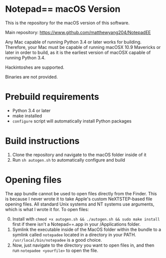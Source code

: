 # Notepad== macOS Version
This is the repository for the macOS version of this software.

Main repository: https://www.github.com/matthewyang204/NotepadEE

Any Mac capable of running Python 3.4 or later works for building. Therefore, your Mac must be capable of running macOSX 10.9 Mavericks or later in order to build, as it is the earliest version of macOSX capable of running Python 3.4.

Hackintoshes are supported.

Binaries are not provided.

# Prebuild requirements
- Python 3.4 or later
- make installed
- `configure` script will automatically install Python packages

# Build instructions
1. Clone the repository and navigate to the macOS folder inside of it
2. Run `sh autogen.sh` to automatically configure and build

# Opening files
The app bundle cannot be used to open files directly from the Finder. This is because I never wrote it to take Apple's custom NeXTSTEP-based file opening files. All standard Unix systems and NT systems use arguments, which is what I wrote it for. To open files:

0. Install with `chmod +x autogen.sh && ./autogen.sh && sudo make install` first if there isn't a Notepad==.app in your /Applications folder.
1. Symlink the executable inside of the MacOS folder within the bundle to a symlink called `notepadee` located in a directory in your PATH. `/usr/local/bin/notepadee` is a good choice.
2. Now, just navigate to the directory you want to open files in, and then run `notepadee <yourfile>` to open the file.
